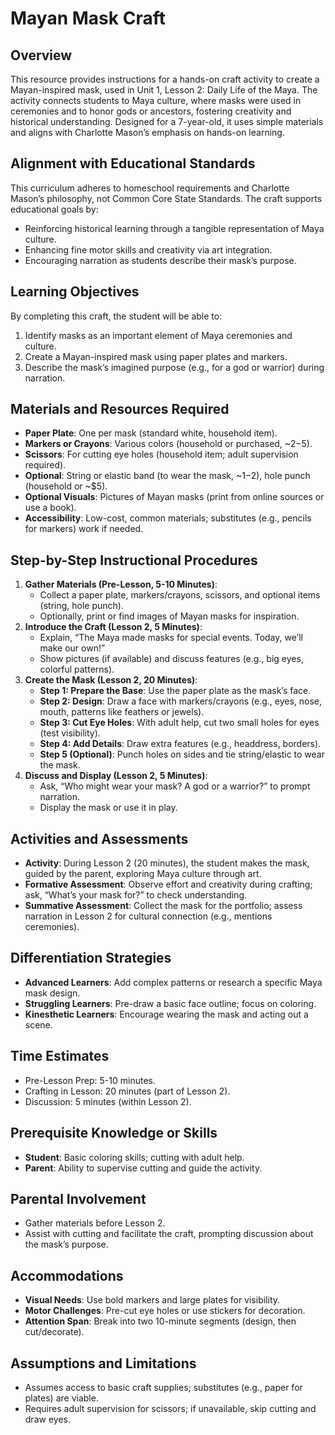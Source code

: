 # Mayan Mask Craft

## Overview
This resource provides instructions for a hands-on craft activity to create a Mayan-inspired mask, used in Unit 1, Lesson 2: Daily Life of the Maya. The activity connects students to Maya culture, where masks were used in ceremonies and to honor gods or ancestors, fostering creativity and historical understanding. Designed for a 7-year-old, it uses simple materials and aligns with Charlotte Mason’s emphasis on hands-on learning.

## Alignment with Educational Standards
This curriculum adheres to homeschool requirements and Charlotte Mason’s philosophy, not Common Core State Standards. The craft supports educational goals by:
- Reinforcing historical learning through a tangible representation of Maya culture.
- Enhancing fine motor skills and creativity via art integration.
- Encouraging narration as students describe their mask’s purpose.

## Learning Objectives
By completing this craft, the student will be able to:
1. Identify masks as an important element of Maya ceremonies and culture.
2. Create a Mayan-inspired mask using paper plates and markers.
3. Describe the mask’s imagined purpose (e.g., for a god or warrior) during narration.

## Materials and Resources Required
- **Paper Plate**: One per mask (standard white, household item).
- **Markers or Crayons**: Various colors (household or purchased, ~$2-$5).
- **Scissors**: For cutting eye holes (household item; adult supervision required).
- **Optional**: String or elastic band (to wear the mask, ~$1-$2), hole punch (household or ~$5).
- **Optional Visuals**: Pictures of Mayan masks (print from online sources or use a book).
- **Accessibility**: Low-cost, common materials; substitutes (e.g., pencils for markers) work if needed.

## Step-by-Step Instructional Procedures
1. **Gather Materials (Pre-Lesson, 5-10 Minutes)**:
   - Collect a paper plate, markers/crayons, scissors, and optional items (string, hole punch).
   - Optionally, print or find images of Mayan masks for inspiration.
2. **Introduce the Craft (Lesson 2, 5 Minutes)**:
   - Explain, “The Maya made masks for special events. Today, we’ll make our own!”
   - Show pictures (if available) and discuss features (e.g., big eyes, colorful patterns).
3. **Create the Mask (Lesson 2, 20 Minutes)**:
   - **Step 1: Prepare the Base**: Use the paper plate as the mask’s face.
   - **Step 2: Design**: Draw a face with markers/crayons (e.g., eyes, nose, mouth, patterns like feathers or jewels).
   - **Step 3: Cut Eye Holes**: With adult help, cut two small holes for eyes (test visibility).
   - **Step 4: Add Details**: Draw extra features (e.g., headdress, borders).
   - **Step 5 (Optional)**: Punch holes on sides and tie string/elastic to wear the mask.
4. **Discuss and Display (Lesson 2, 5 Minutes)**:
   - Ask, “Who might wear your mask? A god or a warrior?” to prompt narration.
   - Display the mask or use it in play.

## Activities and Assessments
- **Activity**: During Lesson 2 (20 minutes), the student makes the mask, guided by the parent, exploring Maya culture through art.
- **Formative Assessment**: Observe effort and creativity during crafting; ask, “What’s your mask for?” to check understanding.
- **Summative Assessment**: Collect the mask for the portfolio; assess narration in Lesson 2 for cultural connection (e.g., mentions ceremonies).

## Differentiation Strategies
- **Advanced Learners**: Add complex patterns or research a specific Maya mask design.
- **Struggling Learners**: Pre-draw a basic face outline; focus on coloring.
- **Kinesthetic Learners**: Encourage wearing the mask and acting out a scene.

## Time Estimates
- Pre-Lesson Prep: 5-10 minutes.
- Crafting in Lesson: 20 minutes (part of Lesson 2).
- Discussion: 5 minutes (within Lesson 2).

## Prerequisite Knowledge or Skills
- **Student**: Basic coloring skills; cutting with adult help.
- **Parent**: Ability to supervise cutting and guide the activity.

## Parental Involvement
- Gather materials before Lesson 2.
- Assist with cutting and facilitate the craft, prompting discussion about the mask’s purpose.

## Accommodations
- **Visual Needs**: Use bold markers and large plates for visibility.
- **Motor Challenges**: Pre-cut eye holes or use stickers for decoration.
- **Attention Span**: Break into two 10-minute segments (design, then cut/decorate).

## Assumptions and Limitations
- Assumes access to basic craft supplies; substitutes (e.g., paper for plates) are viable.
- Requires adult supervision for scissors; if unavailable, skip cutting and draw eyes.
